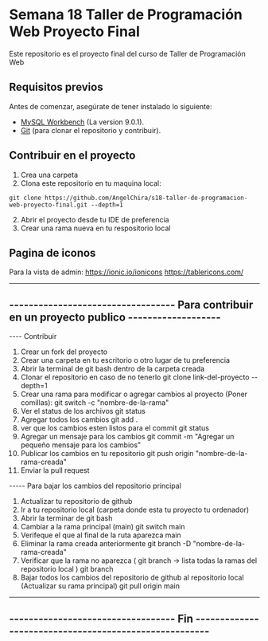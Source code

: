 # Semana 18 Taller de Programación Web Proyecto Final

Este repositorio es el proyecto final del curso de Taller de Programación Web

## Requisitos previos

Antes de comenzar, asegúrate de tener instalado lo siguiente:

- [MySQL Workbench](https://dev.mysql.com/downloads/mysql/) (La version 9.0.1).
- [Git](https://git-scm.com/) (para clonar el repositorio y contribuir).

## Contribuir en el proyecto

1. Crea una carpeta
2. Clona este repositorio en tu maquina local:

```
git clone https://github.com/AngelChira/s18-taller-de-programacion-web-proyecto-final.git --depth=1
```

2. Abrir el proyecto desde tu IDE de preferencia
3. Crear una rama nueva en tu respositorio local

## Pagina de iconos

Para la vista de admin:
https://ionic.io/ionicons
https://tablericons.com/

---

## ---------------------------------- Para contribuir en un proyecto publico -------------------

---- Contribuir

1. Crear un fork del proyecto
2. Crear una carpeta en tu escritorio o otro lugar de tu preferencia
3. Abrir la terminal de git bash dentro de la carpeta creada
4. Clonar el repositorio en caso de no tenerlo
   git clone link-del-proyecto --depth=1
5. Crear una rama para modificar o agregar cambios al proyecto (Poner comillas):
   git switch -c "nombre-de-la-rama"
6. Ver el status de los archivos
   git status
7. Agregar todos los cambios
   git add .
8. ver que los cambios esten listos para el commit
   git status
9. Agregar un mensaje para los cambios
   git commit -m "Agregar un pequeño mensaje para los cambios"
10. Publicar los cambios en tu repositorio
    git push origin "nombre-de-la-rama-creada"
11. Enviar la pull request

----- Para bajar los cambios del repositorio principal

1. Actualizar tu repositorio de github
2. Ir a tu repositorio local (carpeta donde esta tu proyecto tu ordenador)
3. Abrir la terminar de git bash
4. Cambiar a la rama principal (main)
   git switch main
5. Verifeque el que al final de la ruta aparezca main
6. Eliminar la rama creada anteriormente
   git branch -D "nombre-de-la-rama-creada"
7. Verificar que la rama no aparezca ( git branch -> lista todas la ramas del repositorio local )
   git branch
8. Bajar todos los cambios del repositorio de github al repositorio local (Actualizar su rama principal)
   git pull origin main

---

## ---------------------------------- Fin ------------------------------------------------------
